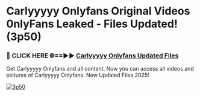 # Carlyyyyy Onlyfans Original Videos 0nlyFans Leaked - Files Updated! (3p50)

<h3>🔴 CLICK HERE 🌐==►► <a href="https://tinyurl.com/ms9xzufz" rel="nofollow">Carlyyyyy Onlyfans Updated Files</a></h3>

Get Carlyyyyy Onlyfans and all content. Now you can access all videos and pictures of Carlyyyyy Onlyfans. New Updated Files 2025!

[![3p50](https://i.imgur.com/PQ7UWWw.gif)](https://tinyurl.com/ms9xzufz)

